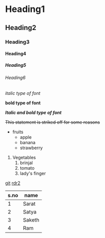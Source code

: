 # Heading1
## Heading2
### Heading3 
#### Heading4
##### Heading5
###### Heading6

*italic type of font*

**bold type of font**

***Italic and bold type of font***

~~This statement is striked off for some reasons~~

* fruits
   * apple
   * banana
   * strawberry
 1. Vegetables
    1. brinjal
    2. tomato
    3. lady's finger
 
 [git](https://github.com)
 [rdr2](https://upload.wikimedia.org/wikipedia/en/4/44/Red_Dead_Redemption_II.jpg)
 
 s.no|name
 ----|----
 1|Sarat
 2|Satya
 3|Saketh
 4|Ram
